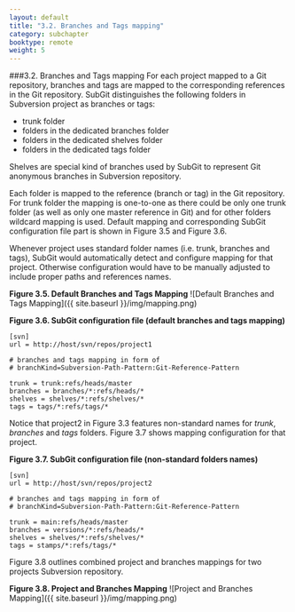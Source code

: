 ```yaml
---
layout: default
title: "3.2. Branches and Tags mapping"
category: subchapter
booktype: remote
weight: 5
---
```

###3.2. Branches and Tags mapping
For each project mapped to a Git repository, branches and tags are mapped to the corresponding references in the Git repository. SubGit distinguishes the following folders in Subversion project as branches or tags:

+ trunk folder
+ folders in the dedicated branches folder
+ folders in the dedicated shelves folder
+ folders in the dedicated tags folder

Shelves are special kind of branches used by SubGit to represent Git anonymous branches in Subversion repository.

Each folder is mapped to the reference (branch or tag) in the Git repository. For trunk folder the mapping is one-to-one as there could be only one trunk folder (as well as only one master reference in Git) and for other folders wildcard mapping is used. Default mapping and corresponding SubGit configuration file part is shown in Figure 3.5 and Figure 3.6.

Whenever project uses standard folder names (i.e. trunk, branches and tags), SubGit would automatically detect and configure mapping for that project. Otherwise configuration would have to be manually adjusted to include proper paths and references names.

**Figure 3.5. Default Branches and Tags Mapping**
![Default Branches and Tags Mapping]({{ site.baseurl }}/img/mapping.png)

**Figure 3.6. SubGit configuration file (default branches and tags mapping)**

    [svn]
    url = http://host/svn/repos/project1

    # branches and tags mapping in form of
    # branchKind=Subversion-Path-Pattern:Git-Reference-Pattern

    trunk = trunk:refs/heads/master
    branches = branches/*:refs/heads/*
    shelves = shelves/*:refs/shelves/*
    tags = tags/*:refs/tags/*

Notice that project2 in Figure 3.3 features non-standard names for *trunk*, *branches* and *tags* folders. Figure 3.7 shows mapping configuration for that project.

**Figure 3.7. SubGit configuration file (non-standard folders names)**

    [svn]
    url = http://host/svn/repos/project2

    # branches and tags mapping in form of
    # branchKind=Subversion-Path-Pattern:Git-Reference-Pattern

    trunk = main:refs/heads/master
    branches = versions/*:refs/heads/*
    shelves = shelves/*:refs/shelves/*
    tags = stamps/*:refs/tags/*

Figure 3.8 outlines combined project and branches mappings for two projects Subversion repository.

**Figure 3.8. Project and Branches Mapping**
![Project and Branches Mapping]({{ site.baseurl }}/img/mapping.png)